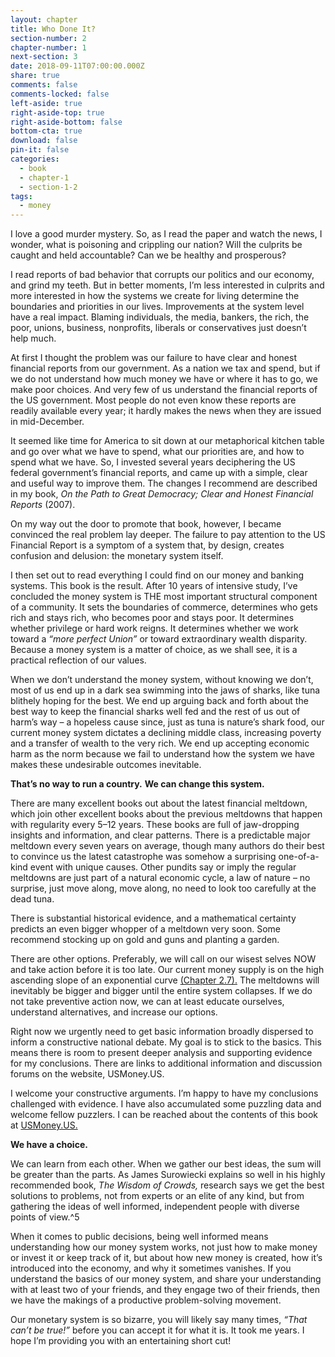 ```yaml
---
layout: chapter
title: Who Done It?
section-number: 2
chapter-number: 1
next-section: 3
date: 2018-09-11T07:00:00.000Z
share: true
comments: false
comments-locked: false
left-aside: true
right-aside-top: true
right-aside-bottom: false
bottom-cta: true
download: false
pin-it: false
categories:
  - book
  - chapter-1
  - section-1-2
tags:
  - money
---
```

I love a good murder mystery. So, as I read the paper and watch the
news, I wonder, what is poisoning and crippling our nation? Will
the culprits be caught and held accountable? Can we be healthy and
prosperous?

I read reports of bad behavior that corrupts our politics and our
economy, and grind my teeth. But in better moments, I’m less
interested in culprits and more interested in how the systems we
create for living determine the boundaries and priorities in our
lives. Improvements at the system level have a real impact. Blaming
individuals, the media, bankers, the rich, the poor, unions, business,
nonprofits, liberals or conservatives just doesn’t help much.

At first I thought the problem was our failure to have clear and honest
financial reports from our government. As a nation we tax and spend,
but if we do not understand how much money we have or where it
has to go, we make poor choices. And very few of us understand the
financial reports of the US government. Most people do not even
know these reports are readily available every year; it hardly makes
the news when they are issued in mid-December.

It seemed like time for America to sit down at our metaphorical
kitchen table and go over what we have to spend, what our priorities
are, and how to spend what we have. So, I invested several years
deciphering the US federal government’s financial reports, and
came up with a simple, clear and useful way to improve them. The
changes I recommend are described in my book, _On the Path to Great
Democracy; Clear and Honest Financial Reports_ (2007).

On my way out the door to promote that book, however, I became
convinced the real problem lay deeper. The failure to pay attention
to the US Financial Report is a symptom of a system that, by design,
creates confusion and delusion: the monetary system itself.

I then set out to read everything I could find on our money and
banking systems. This book is the result. After 10 years of intensive study, I’ve concluded the money system is THE most important
structural component of a community. It sets the boundaries of
commerce, determines who gets rich and stays rich, who becomes
poor and stays poor. It determines whether privilege or hard work
reigns. It determines whether we work toward a _“more perfect Union”_
or toward extraordinary wealth disparity. Because a money system
is a matter of choice, as we shall see, it is a practical reflection of
our values.

When we don’t understand the money system, without knowing we
don’t, most of us end up in a dark sea swimming into the jaws of
sharks, like tuna blithely hoping for the best. We end up arguing
back and forth about the best way to keep the financial sharks well
fed and the rest of us out of harm’s way – a hopeless cause since, just
as tuna is nature’s shark food, our current money system dictates a
declining middle class, increasing poverty and a transfer of wealth
to the very rich. We end up accepting economic harm as the norm
because we fail to understand how the system we have makes these
undesirable outcomes inevitable.

**That’s no way to run a country.**
**We can change this system.**

There are many excellent books out about the latest financial
meltdown, which join other excellent books about the previous
meltdowns that happen with regularity every 5–12 years. These
books are full of jaw-dropping insights and information, and clear
patterns. There is a predictable major meltdown every seven years
on average, though many authors do their best to convince us the
latest catastrophe was somehow a surprising one-of-a-kind event with
unique causes. Other pundits say or imply the regular meltdowns are
just part of a natural economic cycle, a law of nature – no surprise,
just move along, move along, no need to look too carefully at the
dead tuna.

There is substantial historical evidence, and a mathematical certainty
predicts an even bigger whopper of a meltdown very soon. Some
recommend stocking up on gold and guns and planting a garden.

There are other options. Preferably, we will call on our wisest selves
NOW and take action before it is too late.
Our current money supply is on the high ascending slope of an
exponential curve [(Chapter 2.7).](/book/chapter-2/section-2-7/) The meltdowns will inevitably be
bigger and bigger until the entire system collapses. If we do not take
preventive action now, we can at least educate ourselves, understand
alternatives, and increase our options.

Right now we urgently need to get basic information broadly
dispersed to inform a constructive national debate. My goal is to stick
to the basics. This means there is room to present deeper analysis and
supporting evidence for my conclusions. There are links to additional
information and discussion forums on the website, USMoney.US.

I welcome your constructive arguments. I’m happy to have my
conclusions challenged with evidence. I have also accumulated some
puzzling data and welcome fellow puzzlers. I can be reached about
the contents of this book at [USMoney.US.](https://usmoney.us/)

**We have a choice.**

We can learn from each other. When we gather our best ideas, the
sum will be greater than the parts. As James Surowiecki explains
so well in his highly recommended book, _The Wisdom of Crowds,_
research says we get the best solutions to problems, not from experts
or an elite of any kind, but from gathering the ideas of well informed,
independent people with diverse points of view.^5

When it comes to public decisions, being well informed means
understanding how our money system works, not just how to make
money or invest it or keep track of it, but about how new money is
created, how it’s introduced into the economy, and why it sometimes
vanishes. If you understand the basics of our money system, and
share your understanding with at least two of your friends, and they
engage two of their friends, then we have the makings of a productive
problem-solving movement.

Our monetary system is so bizarre, you will likely say many times,
_“That can’t be true!”_ before you can accept it for what it is. It took me
years. I hope I’m providing you with an entertaining short cut!
